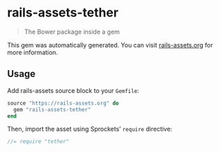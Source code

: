 # rails-assets-tether

> The Bower package inside a gem

This gem was automatically generated. You can visit [rails-assets.org](https://rails-assets.org) for more information.

## Usage

Add rails-assets source block to your `Gemfile`:

```ruby
source "https://rails-assets.org" do
  gem "rails-assets-tether"
end

```

Then, import the asset using Sprockets’ `require` directive:

```js
//= require "tether"
```
